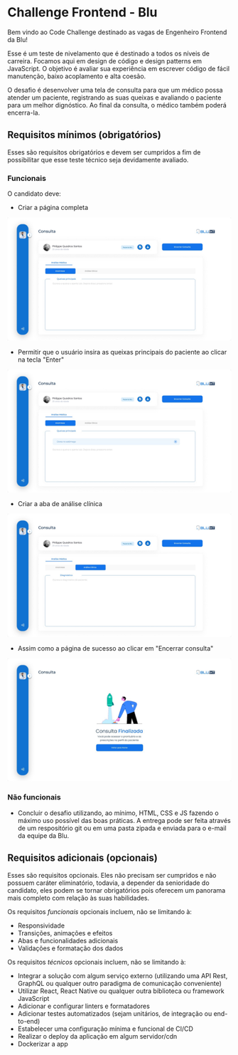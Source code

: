 # Challenge Frontend - Blu

Bem vindo ao Code Challenge destinado as vagas de Engenheiro Frontend da Blu!

Esse é um teste de nivelamento que é destinado a todos os níveis de carreira. Focamos aqui em design de código e design patterns em JavaScript. O objetivo é avaliar sua experiência em escrever código de fácil manutenção, baixo acoplamento e alta coesão.

O desafio é desenvolver uma tela de consulta para que um médico possa atender um paciente, registrando as suas queixas e avaliando o paciente para um melhor dignóstico. Ao final da consulta, o médico também poderá encerra-la.

## Requisitos mínimos (obrigatórios)

Esses são requisitos obrigatórios e devem ser cumpridos a fim de possibilitar que esse teste técnico seja devidamente avaliado.

### Funcionais

O candidato deve:

- Criar a página completa

![](layout_1.jpeg)

- Permitir que o usuário insira as queixas principais do paciente ao clicar na tecla "Enter"

![](layout_2.jpeg)

- Criar a aba de análise clínica

![](layout_3.jpeg)

- Assim como a página de sucesso ao clicar em "Encerrar consulta"

![](layout_4.jpeg)

### Não funcionais

- Concluir o desafio utilizando, ao mínimo, HTML, CSS e JS fazendo o máximo uso possível das boas práticas. A entrega pode ser feita através de um respositório git ou em uma pasta zipada e enviada para o e-mail da equipe da Blu.

## Requisitos adicionais (opcionais)

Esses são requisitos opcionais. Eles não precisam ser cumpridos e não possuem caráter eliminatório, todavia, a depender da senioridade do candidato, eles podem se tornar obrigatórios pois oferecem um panorama mais completo com relação às suas habilidades.

Os requisitos *funcionais* opcionais incluem, não se limitando à:
- Responsividade
- Transições, animações e efeitos
- Abas e funcionalidades adicionais
- Validações e formatação dos dados

Os requisitos *técnicos* opcionais incluem, não se limitando à:


- Integrar a solução com algum serviço externo (utilizando uma API Rest, GraphQL ou qualquer outro paradigma de comunicação conveniente)
- Utilizar React, React Native ou qualquer outra biblioteca ou framework JavaScript
- Adicionar e configurar linters e formatadores
- Adicionar testes automatizados (sejam unitários, de integração ou end-to-end)
- Estabelecer uma configuração mínima e funcional de CI/CD
- Realizar o deploy da aplicação em algum servidor/cdn
- Dockerizar a app
